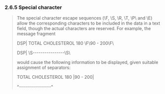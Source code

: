 ### 2.6.5 Special character

> The special character escape sequences (\F\, \S\, \R\, \T\, \P\ and \E\) allow the corresponding characters to be included in the data in a text field, though the actual characters are reserved. For example, the message fragment
>
> DSP| TOTAL CHOLESTEROL 180 \F\90 - 200\F\
>
> DSP| \S\----------------\S\
>
> would cause the following information to be displayed, given suitable assignment of separators:
>
> TOTAL CHOLESTEROL 180 |90 - 200|
>
> ^----------------^
